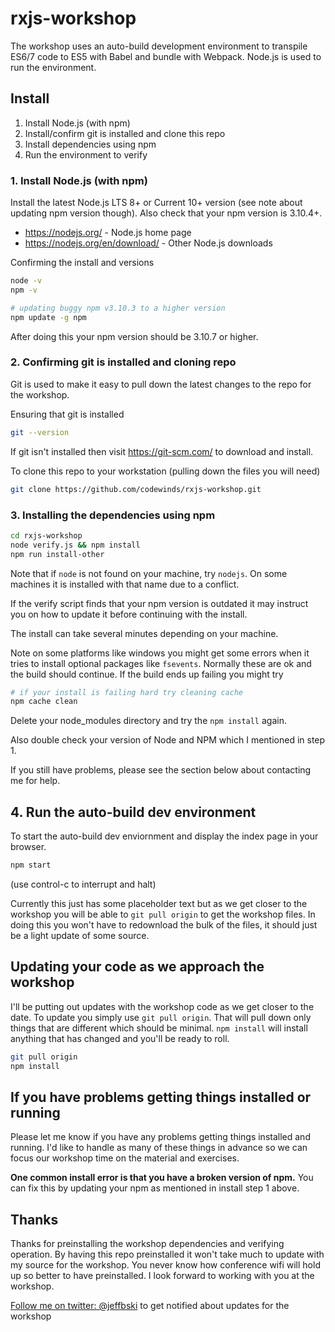 # rxjs-workshop

The workshop uses an auto-build development environment to transpile ES6/7 code to ES5 with Babel and bundle with Webpack. Node.js is used to run the environment.

## Install

 1. Install Node.js (with npm)
 2. Install/confirm git is installed and clone this repo
 3. Install dependencies using npm
 4. Run the environment to verify

### 1. Install Node.js (with npm)

Install the latest Node.js LTS 8+ or Current 10+ version (see note about updating npm version though). Also check that your npm version is 3.10.4+.

 - https://nodejs.org/ - Node.js home page
 - https://nodejs.org/en/download/ - Other Node.js downloads

Confirming the install and versions

```bash
node -v
npm -v
```

```bash
# updating buggy npm v3.10.3 to a higher version
npm update -g npm
```

After doing this your npm version should be 3.10.7 or higher.


### 2. Confirming git is installed and cloning repo

Git is used to make it easy to pull down the latest changes to the repo for the workshop.

Ensuring that git is installed

```bash
git --version
```

If git isn't installed then visit https://git-scm.com/ to download and install.

To clone this repo to your workstation (pulling down the files you will need)

```bash
git clone https://github.com/codewinds/rxjs-workshop.git
```

### 3. Installing the dependencies using npm

```bash
cd rxjs-workshop
node verify.js && npm install
npm run install-other
```

Note that if `node` is not found on your machine, try `nodejs`. On some machines it is installed with that name due to a conflict.

If the verify script finds that your npm version is outdated it may instruct you on how to update it before continuing with the install.

The install can take several minutes depending on your machine.

Note on some platforms like windows you might get some errors when it tries to install optional packages like `fsevents`. Normally these are ok and the build should continue. If the build ends up failing you might try

```bash
# if your install is failing hard try cleaning cache
npm cache clean
```

Delete your node_modules directory and try the `npm install` again.

Also double check your version of Node and NPM which I mentioned in step 1.

If you still have problems, please see the section below about contacting me for help.

## 4. Run the auto-build dev environment

To start the auto-build dev enviornment and display the index page in your browser.

```bash
npm start
```

(use control-c to interrupt and halt)

Currently this just has some placeholder text but as we get closer to the workshop you will be able to `git pull origin` to get the workshop files. In doing this you won't have to redownload the bulk of the files, it should just be a light update of some source.

## Updating your code as we approach the workshop

I'll be putting out updates with the workshop code as we get closer to the date. To update you simply use `git pull origin`. That will pull down only things that are different which should be minimal. `npm install` will install anything that has changed and you'll be ready to roll.

```bash
git pull origin
npm install
```

## If you have problems getting things installed or running

Please let me know if you have any problems getting things installed and running. I'd like to handle as many of these things in advance so we can focus our workshop time on the material and exercises.

**One common install error is that you have a broken version of npm.** You can fix this by updating your npm as mentioned in install step 1 above.


## Thanks

Thanks for preinstalling the workshop dependencies and verifying operation. By having this repo preinstalled it won't take much to update with my source for the workshop. You never know how conference wifi will hold up so better to have preinstalled. I look forward to working with you at the workshop.

[Follow me on twitter: @jeffbski](https://twitter.com/jeffbski) to get notified about updates for the workshop
